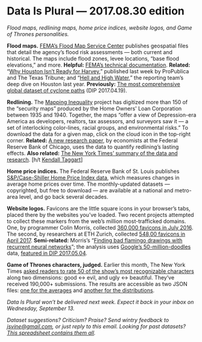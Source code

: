 Data Is Plural — 2017.08.30 edition
===================================

*Flood maps, redlining maps, home price indices, website logos, and Game of Thrones personalities.*


__Flood maps.__ [FEMA’s Flood Map Service Center](https://msc.fema.gov/portal/advanceSearch) publishes geospatial files that detail the agency’s flood risk assessments — both current and historical. The maps include flood zones, levee locations, “base flood elevations,” and more. __Helpful:__ [FEMA’s technical documentation](https://www.fema.gov/media-library-data/886edbc98e2229a90d0593d5e46ddac9/Flood+Insurance+Rate+Map+Database+Technical+Reference.pdf). __Related:__ “[Why Houston Isn’t Ready for Harvey](https://projects.propublica.org/graphics/harvey),” published last week by ProPublica and The Texas Tribune; and “[Hell and High Water](https://projects.propublica.org/houston/),” the reporting team’s deep dive on Houston last year. __Previously:__ [The most comprehensive global dataset of cyclone paths](https://tinyletter.com/data-is-plural/letters/data-is-plural-2017-04-19-edition) (DIP 2017.04.19).


__Redlining.__ The [Mapping Inequality](https://dsl.richmond.edu/panorama/redlining/) project has digitized more than 150 of the “security maps” produced by the Home Owners' Loan Corporation between 1935 and 1940. Together, the maps “offer a view of Depression-era America as developers, realtors, tax assessors, and surveyors saw it — a set of interlocking color-lines, racial groups, and environmental risks.” To download the data for a given map, click on the cloud icon in the top-right corner. __Related:__ [A new research paper](https://www.chicagofed.org/publications/working-papers/2017/wp2017-12), by economists at the Federal Reserve Bank of Chicago, uses the data to quantify redlining’s lasting effects. __Also related:__ [The New York Times’ summary of the data and research](https://www.nytimes.com/2017/08/24/upshot/how-redlinings-racist-effects-lasted-for-decades.html). [h/t [Kendall Taggart](https://twitter.com/KendallTTaggart)]


__Home price indices.__ The Federal Reserve Bank of St. Louis publishes [S&P/Case-Shiller Home Price Index data](https://fred.stlouisfed.org/release?rid=199), which measures changes in average home prices over time. The monthly-updated datasets — copyrighted, but free to download — are available at a national and metro-area level, and go back several decades.


__Website logos.__ Favicons are the little square icons in your browser’s tabs, placed there by the websites you’ve loaded. Two recent projects attempted to collect these markers from the web’s million most-trafficked domains. One, by programmer Colin Morris, collected [360,000 favicons in July 2016](https://archive.org/details/favicons_201708). The second, by researchers at ETH Zurich, collected [548,00 favicons in April 2017](https://data.vision.ee.ethz.ch/cvl/lld/). __Semi-related:__ Morris’s “[Finding bad flamingo drawings with recurrent neural networks](https://colinmorris.github.io/blog/bad_flamingos)”; the analysis uses [Google’s 50-million-doodles](https://quickdraw.withgoogle.com/data) data, [featured in DIP 2017.05.04](https://tinyletter.com/data-is-plural/letters/data-is-plural-2017-05-24-edition).


__Game of Thrones characters, judged.__ Earlier this month, The New York Times [asked readers to rate 50 of the show’s most recognizable characters](https://www.nytimes.com/interactive/2017/08/09/upshot/game-of-thrones-chart.html) along two dimensions: good ↔ evil, and ugly ↔ beautiful. They’ve received 190,000+ submissions. The results are accessible as two JSON files: [one for the averages](https://int.nyt.com/newsgraphics/2017/2017-07-17-got-matrix/mean.json) and [another for the distributions](https://int.nyt.com/newsgraphics/2017/2017-07-17-got-matrix/contours.json).


*Data Is Plural won’t be delivered next week. Expect it back in your inbox on Wednesday, September 13.*


*Dataset suggestions? Criticism? Praise? Send wintry feedback to <jsvine@gmail.com>, or just reply to this email. Looking for past datasets? [This spreadsheet contains them all](https://docs.google.com/spreadsheets/d/1wZhPLMCHKJvwOkP4juclhjFgqIY8fQFMemwKL2c64vk).*
